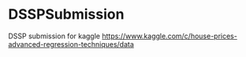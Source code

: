 # DSSPSubmission
DSSP submission for kaggle https://www.kaggle.com/c/house-prices-advanced-regression-techniques/data
